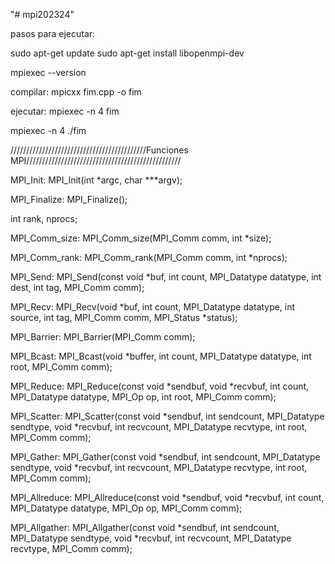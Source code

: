 "# mpi202324" 

pasos para ejecutar:

sudo apt-get update
sudo apt-get install libopenmpi-dev

mpiexec --version

compilar:
mpicxx fim.cpp -o fim

ejecutar:
mpiexec -n 4 fim

mpiexec -n 4 ./fim

///////////////////////////////////////////Funciones MPI/////////////////////////////////////////////////

MPI_Init:
MPI_Init(int *argc, char ***argv);

MPI_Finalize:
MPI_Finalize();

int rank, nprocs;

MPI_Comm_size:
MPI_Comm_size(MPI_Comm comm, int *size);

MPI_Comm_rank:
MPI_Comm_rank(MPI_Comm comm, int *nprocs);

MPI_Send:
MPI_Send(const void *buf, int count, MPI_Datatype datatype, int dest, int tag, MPI_Comm comm);

MPI_Recv:
MPI_Recv(void *buf, int count, MPI_Datatype datatype, int source, int tag, MPI_Comm comm, MPI_Status *status);

MPI_Barrier:
MPI_Barrier(MPI_Comm comm);

MPI_Bcast:
MPI_Bcast(void *buffer, int count, MPI_Datatype datatype, int root, MPI_Comm comm);

MPI_Reduce:
MPI_Reduce(const void *sendbuf, void *recvbuf, int count, MPI_Datatype datatype, MPI_Op op, int root, MPI_Comm comm);

MPI_Scatter:
MPI_Scatter(const void *sendbuf, int sendcount, MPI_Datatype sendtype, void *recvbuf, int recvcount, MPI_Datatype recvtype, int root, MPI_Comm comm);

MPI_Gather:
MPI_Gather(const void *sendbuf, int sendcount, MPI_Datatype sendtype, void *recvbuf, int recvcount, MPI_Datatype recvtype, int root, MPI_Comm comm);

MPI_Allreduce:
MPI_Allreduce(const void *sendbuf, void *recvbuf, int count, MPI_Datatype datatype, MPI_Op op, MPI_Comm comm);

MPI_Allgather:
MPI_Allgather(const void *sendbuf, int sendcount, MPI_Datatype sendtype, void *recvbuf, int recvcount, MPI_Datatype recvtype, MPI_Comm comm);